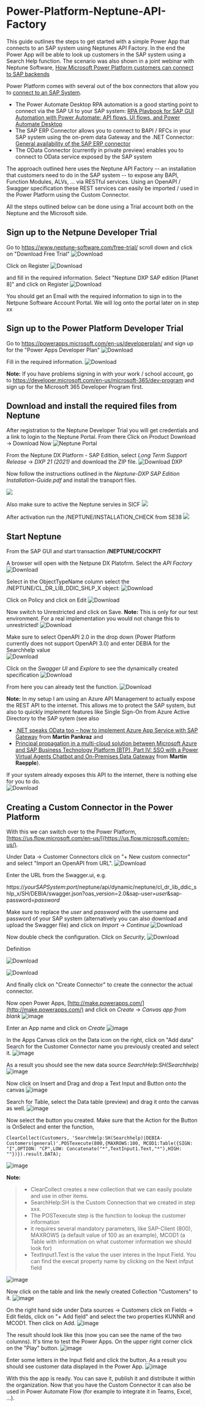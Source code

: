 # Power-Platform-Neptune-API-Factory
This guide outlines the steps to get started with a simple Power App that connects to an SAP system using Neptunes API Factory. In the end the Power App will be able to look up customers in the SAP system using a Search Help function. The scenario was also shown in a joint webinar with Neptune Software, [How Microsoft Power Platform customers can connect to SAP backends](https://info.neptune-software.com/acton/media/23527/microsoft-power-plaftorm-and-neptune-dxp)

Power Platform comes with several out of the box connectors that allow you to [connect to an SAP System](https://flow.microsoft.com/en-us/blog/hyperautomation-special-video-series-for-sap-based-integration-automation-with-power-automate/). 
- The Power Automate Desktop RPA automation is a good starting point to connect via the SAP UI to your SAP system: [RPA Playbook for SAP GUI Automation with Power Automate: API flows, UI flows, and Power Automate Desktop](https://flow.microsoft.com/en-au/blog/rpa-playbook-for-sap-gui-automation-with-power-automate-api-flows-ui-flows-and-power-automate-desktop/)
- The SAP ERP Connector allows you to connect to BAPI / RFCs in your SAP system using the on-prem data Gateway and the .NET Connector: [General availability of the SAP ERP connector](https://powerapps.microsoft.com/en-us/blog/general-availability-of-the-sap-erp-connector/)
- The OData Connector (currently in private preview) enables you to connect to OData service exposed by the SAP system 

The approach outlined here uses the Neptune API Factory -- an installation that customers need to do in the SAP system -- to expose any BAPI, Function Modules, ALVs, ... via RESTful services. Using an OpenAPI / Swagger specification these REST services can easily be imported / used in the Power Platform using the Custom Connector. 

All the steps outlined below can be done using a Trial account both on the Neptune and the Microsoft side. 


## Sign up to the Netpune Developer Trial
Go to https://www.neptune-software.com/free-trial/ scroll down and click on "Download Free Trial"
![Download](Images/01-DownloadNeptune.jpg)

Click on Register
![Download](Images/02-Register.jpg)

and fill in the required information. Select "Neptune DXP SAP edition [Planet 8]" and click on Register
![Download](Images/03-Register-2.jpg)

You should get an Email with the required information to sign in to the Netpune Software Account Portal. We will log onto the portal later on in step xx

## Sign up to the Power Platform Developer Trial
Go to https://powerapps.microsoft.com/en-us/developerplan/ and sign up for the "Power Apps Developer Plan"
![Download](Images/04-PowerAppDevPlan.jpg)

Fill in the required information. 
![Download](Images/05-PP-Information.jpg)

**Note:** If you have problems signing in with your work / school account, go to https://developer.microsoft.com/en-us/microsoft-365/dev-program and sign up for the Microsoft 365 Developer Program first. 

## Download and install the required files from Neptune
After registration to the Neptune Developer Trial you will get credentials and a link to login to the Neptune Portal. From there Click on Product Download -> Download Now
![Neptune Portal](Images/06-DownloadNeptune.jpg)

From the Neptune DX Platform - SAP Edition, select *Long Term Support Release* -> *DXP 21 (2021)* and download the ZIP file. 
![Download DXP](Images/07-DownloadDXP21.jpg)

Now follow the instructions outlined in the *Neptune-DXP SAP Edition Installation-Guide.pdf* and install the transport files. 

![](Images/08-STMS-Import.jpg) 

Also make sure to active the Neptune servies in SICF 
![](Images/09-SICF.jpg)

After activation run the  /NEPTUNE/INSTALLATION_CHECK from SE38
![](Images/09a-InstallationCheck.jpg)



## Start Neptune 
From the SAP GUI and start transaction  **/NEPTUNE/COCKPIT** 

A browser will open with the Netpune DX Platofrm.  Select the *API Factory*
![Download](Images/10-OpenAPIFactory.jpg)

Select in the ObjectTypeName column select the /NEPTUNE/CL_DR_LIB_DDIC_SHLP_X object:
![Download](Images/11-SelectSearchHelp-X.jpg)

Click on Policy and click on Edit
![Download](Images/12-PolicyEdit.jpg)

Now switch to Unrestricted and click on Save. 
**Note:** This is only for our test environment. For a real implementation you would not change this to unrestricted!
![Download](Images/13-UnrestrictedSave.jpg)

Make sure to select OpenAPI 2.0 in the drop down (Power Platform currently does not support OpenAPI 3.0) and enter DEBIA for the Searchhelp value  
![Download](Images/14-SelectDEBIA.jpg)

Click on the *Swagger UI* and *Explore* to see the dynamically created specification
![Download](Images/15-SwaggerUI.jpg)

From here you can already test the function. 
![Download](Images/16-Testing.jpg)

**Note:** In my setup I am using an Azure API Management to actually expose the REST API to the internet. This allows me to protect the SAP system, but also to quickly implement features like Single Sign-On from Azure Active Directory to the SAP sytem (see also 
* [.NET speaks OData too – how to implement Azure App Service with SAP Gateway](https://blogs.sap.com/2021/08/12/.net-speaks-odata-too-how-to-implement-azure-app-service-with-sap-odata-gateway/) from **Martin Pankraz** and 
* [Principal propagation in a multi-cloud solution between Microsoft Azure and SAP Business Technology Platform (BTP), Part IV: SSO with a Power Virtual Agents Chatbot and On-Premises Data Gateway](https://blogs.sap.com/2021/04/13/principal-propagation-in-a-multi-cloud-solution-between-microsoft-azure-and-sap-business-technology-platform-btp-part-iv-sso-with-a-power-virtual-agent-chatbot-and-on-premises-data-gateway/) from **Martin Raepple**).

If your system already exposes this API to the internet, there is nothing else for you to do.  
![Download](Images/17-API-Management.jpg)

## Creating a Custom Connector in the Power Platform

With this we can switch over to the Power Platform, [https://us.flow.microsoft.com/en-us/[(https://us.flow.microsoft.com/en-us/). 

Under Data -> Customer Connectors click on "+ New custom connector" and select "Import an OpenAPI from URL". 
![Download](Images/19-PowerPlatformImport.jpg)


Enter the URL from the Swagger.ui, e.g. 

https://*yourSAPSystem*:*port*/neptune/api/dynamic/neptune/cl_dr_lib_ddic_shlp_x/SH/DEBIA/swagger.json?oas_version=2.0&sap-user=*user*&sap-password=*password*

 Make sure to replace the *user* and *password* with the username and password of your SAP system (alternatively you can also download and upload the Swagger file) and click on *Import* -> *Continue*
![Download](Images/20-ImportContinue.jpg)
  
 
Now double check the configuration. Click on *Security*,
![Download](Images/21-ConnectorWizard.jpg)
  
Definition

![Download](Images/22-PP-Wizard-Step2.jpg)

![Download](Images/23-PP-Wizard-Step3.jpg)

And finally click on "Create Connector" to create the connector the actual connector.


 Now open Power Apps, [http://make.powerapps.com/](http://make.powerapps.com/) and click on *Create* -> *Canvas app from blank*
  ![image](Images/30-PPCreateApp.jpg)
 
 Enter an App name and click on *Create*
 ![image](Images/31-PPEnterAppName.jpg)
 
 In the Apps Canvas click on the Data icon on the right, click on "Add data" Search for the Customer Connector name you previously created and select it. 
 ![image](Images/32-PPAppsCanvas.jpg)
 
 As a result you should see the new data source *SearchHelp:SH(Searchhelp)*
 ![image](Images/33-DataAdded.jpg)
 
 Now click on Insert and Drag and drop a Text Input and Button onto the canvas
 ![image](Images/34-DragElements.jpg)
 
 Search for Table, select the Data table (preview) and drag it onto the canvas as well. 
 ![image](Images/35-insertTable.jpg)
 
 Now select the button you created. Make sure that the Action for the Button is OnSelect and enter the function, 

``` ClearCollect(Customers, 'SearchHelp:SH(Searchhelp)|DEBIA-Customers(general)'.POSTexecute(800,{MAXROWS:100, MCOD1:Table({SIGN: "I",OPTION: "CP",LOW: Concatenate("*",TextInput1.Text,"*"),HIGH: ""})}).result.DATA); ```

  ![image](Images/36-ClearCollect.jpg)
 
 **Note:** 
> * ClearCollect creates a new collection that we can easily poulate and use in other items. 
> * SearchHelp:SH is the Custom Connection that we created in step xxx. 
> * The POSTexecute step is the function to lookup the customer information 
> * it requires several mandatory parameters, like SAP-Client (800), MAXROWS (a default value of 100 as an example), MCOD1 (a Table with information on what customer information we should look for)
> * TextInput1.Text is the value the user interes in the Input Field. You can find the execat property name by clicking on the Next infput field
 
 ![image](Images/37-TextInputField.jpg)
 
 Now click on the table and link the newly created Collection "Customers" to it. 
 ![image](Images/38-LinkTable.jpg)
 
 On the right hand side under Data sources -> Customers click on Fields -> Edit fields, click on "+ Add field" and select the two properties KUNNR and MCOD1. Then click on Add. 
 ![image](Images/39-ChooseFields.jpg)
 
 The result should look like this (now you can see the name of the two columns). It's time to test the Power Apps. On the upper right corner click on the "Play" button. 
 ![image](Images/40-ColumnNames.jpg)
 
 Enter some letters in the Input field and click the button. As a result you should see customer data displayed in the Power App. 
 ![image](Images/41-TryitOut.jpg)


With this the app is ready. You can save it, publish it and distribute it within the organization. Now that you have the Custom Connector it can also be used in Power Automate Flow (for example to integrate it in Teams, Excel, ...). 

 
 
 
 

 
 

  
  
